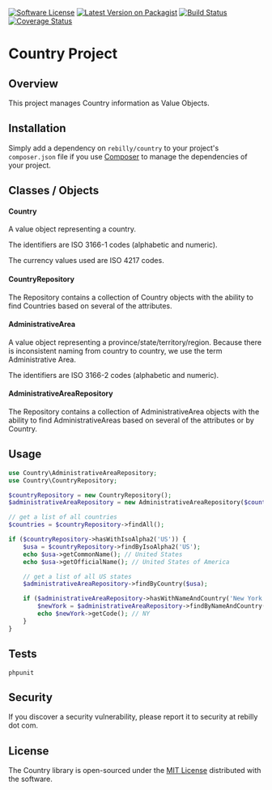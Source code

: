 [![Software License][ico-license]][link-license]
[![Latest Version on Packagist][ico-version]][link-packagist]
[![Build Status][ico-gha]][link-gha]
[![Coverage Status][ico-coveralls]][link-coveralls]

# Country Project

## Overview

This project manages Country information as Value Objects.

## Installation

Simply add a dependency on `rebilly/country` to your project's `composer.json` file if you use [Composer](https://getcomposer.org/) to manage the dependencies of your project.


## Classes / Objects
#### Country

A value object representing a country.

The identifiers are ISO 3166-1 codes (alphabetic and numeric).

The currency values used are ISO 4217 codes.


#### CountryRepository

The Repository contains a collection of Country objects with the ability to find
Countries based on several of the attributes.


#### AdministrativeArea

A value object representing a province/state/territory/region.
Because there is inconsistent naming from country to country, we use the term
Administrative Area.

The identifiers are ISO 3166-2 codes (alphabetic and numeric).


#### AdministrativeAreaRepository

The Repository contains a collection of AdministrativeArea objects with the ability
to find AdministrativeAreas based on several of the attributes or by Country.


## Usage
```php
use Country\AdministrativeAreaRepository;
use Country\CountryRepository;

$countryRepository = new CountryRepository();
$administrativeAreaRepository = new AdministrativeAreaRepository($countryRepository);

// get a list of all countries
$countries = $countryRepository->findAll();

if ($countryRepository->hasWithIsoAlpha2('US')) {
    $usa = $countryRepository->findByIsoAlpha2('US');
    echo $usa->getCommonName(); // United States
    echo $usa->getOfficialName(); // United States of America

    // get a list of all US states
    $administrativeAreaRepository->findByCountry($usa);

    if ($administrativeAreaRepository->hasWithNameAndCountry('New York', $usa)) {
        $newYork = $administrativeAreaRepository->findByNameAndCountry('New York', $usa);
        echo $newYork->getCode(); // NY
    }
}
```

## Tests

```
phpunit
```

## Security

If you discover a security vulnerability, please report it to security at rebilly dot com.

## License

The Country library is open-sourced under the [MIT License](./LICENSE) distributed with the software. 


[ico-version]: https://img.shields.io/packagist/v/Rebilly/country.svg?style=flat-square
[ico-license]: https://img.shields.io/badge/License-MIT-blue.svg?style=flat-square
[ico-gha]: https://github.com/Rebilly/country/workflows/Tests/badge.svg
[ico-coveralls]: https://img.shields.io/coveralls/github/Rebilly/country.svg?style=flat-square

[link-packagist]: https://packagist.org/packages/Rebilly/country
[link-license]: LICENSE
[link-gha]: https://github.com/Rebilly/country/actions
[link-coveralls]: https://coveralls.io/github/Rebilly/country?branch=main
